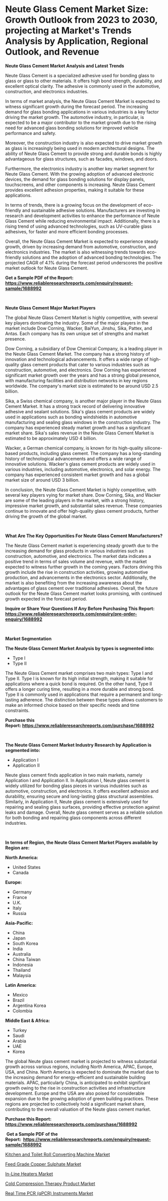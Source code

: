 <p><h1>Neute Glass Cement Market Size: Growth Outlook from 2023 to 2030, projecting at Market's Trends Analysis by Application, Regional Outlook, and Revenue</h1></p><p><strong>Neute Glass Cement Market Analysis and Latest Trends</strong></p>
<p><p>Neute Glass Cement is a specialized adhesive used for bonding glass to glass or glass to other materials. It offers high bond strength, durability, and excellent optical clarity. The adhesive is commonly used in the automotive, construction, and electronics industries.</p><p>In terms of market analysis, the Neute Glass Cement Market is expected to witness significant growth during the forecast period. The increasing demand for glass bonding applications in various industries is a key factor driving the market growth. The automotive industry, in particular, is expected to be a major contributor to the market growth due to the rising need for advanced glass bonding solutions for improved vehicle performance and safety.</p><p>Moreover, the construction industry is also expected to drive market growth as glass is increasingly being used in modern architectural designs. The ability of Neute Glass Cement to provide strong and durable bonds is highly advantageous for glass structures, such as facades, windows, and doors.</p><p>Furthermore, the electronics industry is another key market segment for Neute Glass Cement. With the growing adoption of advanced electronic devices, the demand for glass bonding solutions for display panels, touchscreens, and other components is increasing. Neute Glass Cement provides excellent adhesion properties, making it suitable for these applications.</p><p>In terms of trends, there is a growing focus on the development of eco-friendly and sustainable adhesive solutions. Manufacturers are investing in research and development activities to enhance the performance of Neute Glass Cement while reducing environmental impact. Additionally, there is a rising trend of using advanced technologies, such as UV-curable glass adhesives, for faster and more efficient bonding processes.</p><p>Overall, the Neute Glass Cement Market is expected to experience steady growth, driven by increasing demand from automotive, construction, and electronics industries. The market is also witnessing trends towards eco-friendly solutions and the adoption of advanced bonding technologies. The projected CAGR of 4.1% during the forecast period underscores the positive market outlook for Neute Glass Cement.</p></p>
<p><strong>Get a Sample PDF of the Report:&nbsp; <a href="https://www.reliableresearchreports.com/enquiry/request-sample/1688992">https://www.reliableresearchreports.com/enquiry/request-sample/1688992</a></strong></p>
<p>&nbsp;</p>
<p><strong>Neute Glass Cement Major Market Players</strong></p>
<p><p>The global Neute Glass Cement Market is highly competitive, with several key players dominating the industry. Some of the major players in the market include Dow Corning, Wacker, BaiYun, Jinshu, Sika, Pattex, and Antas. Each company has its own unique set of strengths and market presence.</p><p>Dow Corning, a subsidiary of Dow Chemical Company, is a leading player in the Neute Glass Cement Market. The company has a strong history of innovation and technological advancements. It offers a wide range of high-quality glass cement products that cater to various industries such as construction, automotive, and electronics. Dow Corning has experienced significant market growth over the years and has a strong global presence, with manufacturing facilities and distribution networks in key regions worldwide. The company's market size is estimated to be around USD 2.5 billion.</p><p>Sika, a Swiss chemical company, is another major player in the Neute Glass Cement Market. It has a strong track record of delivering innovative adhesive and sealant solutions. Sika's glass cement products are widely used in applications such as bonding windshields in automotive manufacturing and sealing glass windows in the construction industry. The company has experienced steady market growth and has a significant market share. Sika's sales revenue in the Neute Glass Cement Market is estimated to be approximately USD 4 billion.</p><p>Wacker, a German chemical company, is known for its high-quality silicone-based products, including glass cement. The company has a long-standing history of technological advancements and offers a wide range of innovative solutions. Wacker's glass cement products are widely used in various industries, including automotive, electronics, and solar energy. The company has experienced consistent market growth and has a global market size of around USD 3 billion.</p><p>In conclusion, the Neute Glass Cement Market is highly competitive, with several key players vying for market share. Dow Corning, Sika, and Wacker are some of the leading players in the market, with a strong history, impressive market growth, and substantial sales revenue. These companies continue to innovate and offer high-quality glass cement products, further driving the growth of the global market.</p></p>
<p>&nbsp;</p>
<p><strong>What Are The Key Opportunities For Neute Glass Cement Manufacturers?</strong></p>
<p><p>The Neute Glass Cement market is experiencing steady growth due to the increasing demand for glass products in various industries such as construction, automotive, and electronics. The market data indicates a positive trend in terms of sales volume and revenue, with the market expected to witness further growth in the coming years. Factors driving this growth include the rise in construction activities, growing automotive production, and advancements in the electronics sector. Additionally, the market is also benefiting from the increasing awareness about the advantages of glass cement over traditional adhesives. Overall, the future outlook for the Neute Glass Cement market looks promising, with continued growth expected in the forecast period.</p></p>
<p><strong>Inquire or Share Your Questions If Any Before Purchasing This Report: <a href="https://www.reliableresearchreports.com/enquiry/pre-order-enquiry/1688992">https://www.reliableresearchreports.com/enquiry/pre-order-enquiry/1688992</a></strong></p>
<p>&nbsp;</p>
<p><strong>Market Segmentation</strong></p>
<p><strong>The Neute Glass Cement Market Analysis by types is segmented into:</strong></p>
<p><ul><li>Type I</li><li>Type II</li></ul></p>
<p><p>The Neute Glass Cement market comprises two main types: Type I and Type II. Type I is known for its high initial strength, making it suitable for applications where a quick bond is required. On the other hand, Type II offers a longer curing time, resulting in a more durable and strong bond. Type II is commonly used in applications that require a permanent and long-lasting adherence. The distinction between these types allows customers to make an informed choice based on their specific needs and time constraints.</p></p>
<p><strong>Purchase this Report:&nbsp;<a href="https://www.reliableresearchreports.com/purchase/1688992">https://www.reliableresearchreports.com/purchase/1688992</a></strong></p>
<p>&nbsp;</p>
<p><strong>The Neute Glass Cement Market Industry Research by Application is segmented into:</strong></p>
<p><ul><li>Application I</li><li>Application II</li></ul></p>
<p><p>Neute glass cement finds application in two main markets, namely Application I and Application II. In Application I, Neute glass cement is widely utilized for bonding glass pieces in various industries such as automotive, construction, and electronics. It offers excellent adhesion and durability, ensuring secure and long-lasting glass structural assemblies. Similarly, in Application II, Neute glass cement is extensively used for repairing and sealing glass surfaces, providing effective protection against leaks and damage. Overall, Neute glass cement serves as a reliable solution for both bonding and repairing glass components across different industries.</p></p>
<p>&nbsp;</p>
<p><strong>In terms of Region, the Neute Glass Cement Market Players available by Region are:</strong></p>
<p>
    <p> <strong> North America: </strong>
        <ul>
            <li>United States</li>
            <li>Canada</li>
        </ul>
        </p> 
    <p> <strong> Europe: </strong>
        <ul>
            <li>Germany</li>
            <li>France</li>
            <li>U.K.</li>
            <li>Italy</li>
            <li>Russia</li>
        </ul>
        </p> 
    <p> <strong> Asia-Pacific: </strong>
        <ul>
            <li>China</li>
            <li>Japan</li>
            <li>South Korea</li>
            <li>India</li>
            <li>Australia</li>
            <li>China Taiwan</li>
            <li>Indonesia</li>
            <li>Thailand</li>
            <li>Malaysia</li>
        </ul>
        </p> 
    <p> <strong> Latin America: </strong>
        <ul>
            <li>Mexico</li>
            <li>Brazil</li>
            <li>Argentina Korea</li>
            <li>Colombia</li>
        </ul>
        </p> 
    <p> <strong> Middle East & Africa: </strong>
        <ul>
            <li>Turkey</li>
            <li>Saudi</li>
            <li>Arabia</li>
            <li>UAE</li>
            <li>Korea</li>
        </ul>
    </p>
    </p>
<p><p>The global Neute glass cement market is projected to witness substantial growth across various regions, including North America, APAC, Europe, USA, and China. North America is expected to dominate the market due to the increasing demand for energy-efficient and sustainable building materials. APAC, particularly China, is anticipated to exhibit significant growth owing to the rise in construction activities and infrastructure development. Europe and the USA are also poised for considerable expansion due to the growing adoption of green building practices. These regions are projected to collectively hold a significant market share, contributing to the overall valuation of the Neute glass cement market.</p></p>
<p><strong>Purchase this Report: <a href="https://www.reliableresearchreports.com/purchase/1688992">https://www.reliableresearchreports.com/purchase/1688992</a></strong></p>
<p>&nbsp;<strong>Get a Sample PDF of the Report:&nbsp;&nbsp;<a href="https://www.reliableresearchreports.com/enquiry/request-sample/1688992">https://www.reliableresearchreports.com/enquiry/request-sample/1688992</a></strong></p>
<p><strong></strong></p>
<p><p><a href="https://www.linkedin.com/pulse/kitchen-toilet-roll-converting-machine-market-size-share/">Kitchen and Toilet Roll Converting Machine Market</a></p><p><a href="https://www.linkedin.com/pulse/feed-grade-copper-sulphate-market-challenges-opportunities/">Feed Grade Copper Sulphate Market</a></p><p><a href="https://medium.com/@rfadda741254/analyzing-in-line-heaters-market-global-industry-perspective-and-forecast-2023-to-2030-43f42236c06c">In-Line Heaters Market</a></p><p><a href="https://www.linkedin.com/pulse/cold-compression-therapy-product-market-research-report/">Cold Compression Therapy Product Market</a></p><p><a href="https://medium.com/@adibooy632501/real-time-pcr-qpcr-instruments-market-insight-market-trends-growth-forecasted-from-2023-to-9d410bfdcf2b">Real Time PCR (qPCR) Instruments Market</a></p></p>